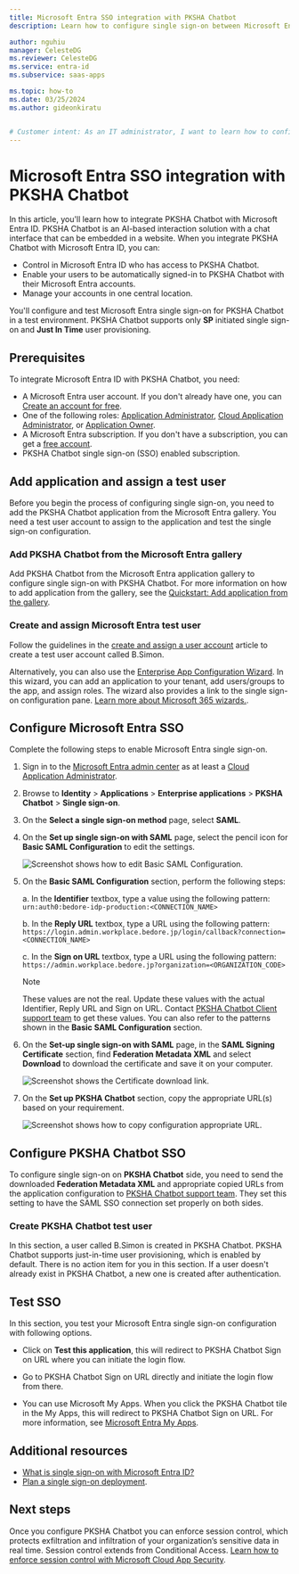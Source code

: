 ```yaml
---
title: Microsoft Entra SSO integration with PKSHA Chatbot
description: Learn how to configure single sign-on between Microsoft Entra ID and PKSHA Chatbot.

author: nguhiu
manager: CelesteDG
ms.reviewer: CelesteDG
ms.service: entra-id
ms.subservice: saas-apps

ms.topic: how-to
ms.date: 03/25/2024
ms.author: gideonkiratu


# Customer intent: As an IT administrator, I want to learn how to configure single sign-on between Microsoft Entra ID and PKSHA Chatbot so that I can control who has access to PKSHA Chatbot, enable automatic sign-in with Microsoft Entra accounts, and manage my accounts in one central location.
---
```


# Microsoft Entra SSO integration with PKSHA Chatbot

In this article, you'll learn how to integrate PKSHA Chatbot with Microsoft Entra ID. PKSHA Chatbot is an AI-based interaction solution with a chat interface that can be embedded in a website. When you integrate PKSHA Chatbot with Microsoft Entra ID, you can:

* Control in Microsoft Entra ID who has access to PKSHA Chatbot.
* Enable your users to be automatically signed-in to PKSHA Chatbot with their Microsoft Entra accounts.
* Manage your accounts in one central location.

You'll configure and test Microsoft Entra single sign-on for PKSHA Chatbot in a test environment. PKSHA Chatbot supports only **SP** initiated single sign-on and **Just In Time** user provisioning.

## Prerequisites

To integrate Microsoft Entra ID with PKSHA Chatbot, you need:

* A Microsoft Entra user account. If you don't already have one, you can [Create an account for free](https://azure.microsoft.com/free/?WT.mc_id=A261C142F).
* One of the following roles: [Application Administrator](/entra/identity/role-based-access-control/permissions-reference#application-administrator), [Cloud Application Administrator](/entra/identity/role-based-access-control/permissions-reference#cloud-application-administrator), or [Application Owner](/entra/fundamentals/users-default-permissions#owned-enterprise-applications).
* A Microsoft Entra subscription. If you don't have a subscription, you can get a [free account](https://azure.microsoft.com/free/).
* PKSHA Chatbot single sign-on (SSO) enabled subscription.

## Add application and assign a test user

Before you begin the process of configuring single sign-on, you need to add the PKSHA Chatbot application from the Microsoft Entra gallery. You need a test user account to assign to the application and test the single sign-on configuration.

<a name='add-pksha-chatbot-from-the-azure-ad-gallery'></a>

### Add PKSHA Chatbot from the Microsoft Entra gallery

Add PKSHA Chatbot from the Microsoft Entra application gallery to configure single sign-on with PKSHA Chatbot. For more information on how to add application from the gallery, see the [Quickstart: Add application from the gallery](~/identity/enterprise-apps/add-application-portal.md).

<a name='create-and-assign-azure-ad-test-user'></a>

### Create and assign Microsoft Entra test user

Follow the guidelines in the [create and assign a user account](~/identity/enterprise-apps/add-application-portal-assign-users.md) article to create a test user account called B.Simon.

Alternatively, you can also use the [Enterprise App Configuration Wizard](https://portal.office.com/AdminPortal/home?Q=Docs#/azureadappintegration). In this wizard, you can add an application to your tenant, add users/groups to the app, and assign roles. The wizard also provides a link to the single sign-on configuration pane. [Learn more about Microsoft 365 wizards.](/microsoft-365/admin/misc/azure-ad-setup-guides). 

<a name='configure-azure-ad-sso'></a>

## Configure Microsoft Entra SSO

Complete the following steps to enable Microsoft Entra single sign-on.

1. Sign in to the [Microsoft Entra admin center](https://entra.microsoft.com) as at least a [Cloud Application Administrator](~/identity/role-based-access-control/permissions-reference.md#cloud-application-administrator).
1. Browse to **Identity** > **Applications** > **Enterprise applications** > **PKSHA Chatbot** > **Single sign-on**.
1. On the **Select a single sign-on method** page, select **SAML**.
1. On the **Set up single sign-on with SAML** page, select the pencil icon for **Basic SAML Configuration** to edit the settings.

   ![Screenshot shows how to edit Basic SAML Configuration.](common/edit-urls.png "Basic Configuration")

1. On the **Basic SAML Configuration** section, perform the following steps:

    a. In the **Identifier** textbox, type a value using the following pattern:
    `urn:auth0:bedore-idp-production:<CONNECTION_NAME>`

    b. In the **Reply URL** textbox, type a URL using the following pattern:
    `https://login.admin.workplace.bedore.jp/login/callback?connection=<CONNECTION_NAME>`

    c. In the **Sign on URL** textbox, type a URL using the following pattern:
    `https://admin.workplace.bedore.jp?organization=<ORGANIZATION_CODE>`

    > [!Note]
    > These values are not the real. Update these values with the actual Identifier, Reply URL and Sign on URL. Contact [PKSHA Chatbot Client support team](mailto:bedore-support@pkshatech.com) to get these values. You can also refer to the patterns shown in the **Basic SAML Configuration** section.

1. On the **Set-up single sign-on with SAML** page, in the **SAML Signing Certificate** section, find **Federation Metadata XML** and select **Download** to download the certificate and save it on your computer.

    ![Screenshot shows the Certificate download link.](common/metadataxml.png "Certificate")

1. On the **Set up PKSHA Chatbot** section, copy the appropriate URL(s) based on your requirement.

	![Screenshot shows how to copy configuration appropriate URL.](common/copy-configuration-urls.png "Metadata")

## Configure PKSHA Chatbot SSO

To configure single sign-on on **PKSHA Chatbot** side, you need to send the downloaded **Federation Metadata XML** and appropriate copied URLs from the application configuration to [PKSHA Chatbot support team](mailto:isd.bedore-support@pkshatech.com). They set this setting to have the SAML SSO connection set properly on both sides.

### Create PKSHA Chatbot test user

In this section, a user called B.Simon is created in PKSHA Chatbot. PKSHA Chatbot supports just-in-time user provisioning, which is enabled by default. There is no action item for you in this section. If a user doesn't already exist in PKSHA Chatbot, a new one is created after authentication.

## Test SSO 

In this section, you test your Microsoft Entra single sign-on configuration with following options. 

* Click on **Test this application**, this will redirect to PKSHA Chatbot Sign on URL where you can initiate the login flow. 

* Go to PKSHA Chatbot Sign on URL directly and initiate the login flow from there.

* You can use Microsoft My Apps. When you click the PKSHA Chatbot tile in the My Apps, this will redirect to PKSHA Chatbot Sign on URL. For more information, see [Microsoft Entra My Apps](/azure/active-directory/manage-apps/end-user-experiences#azure-ad-my-apps).

## Additional resources

* [What is single sign-on with Microsoft Entra ID?](~/identity/enterprise-apps/what-is-single-sign-on.md)
* [Plan a single sign-on deployment](~/identity/enterprise-apps/plan-sso-deployment.md).

## Next steps

Once you configure PKSHA Chatbot you can enforce session control, which protects exfiltration and infiltration of your organization’s sensitive data in real time. Session control extends from Conditional Access. [Learn how to enforce session control with Microsoft Cloud App Security](/cloud-app-security/proxy-deployment-aad).
